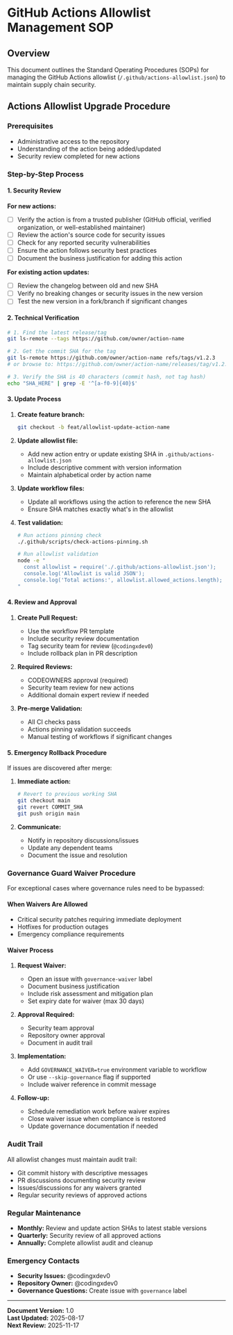 # GitHub Actions Allowlist Management SOP

## Overview

This document outlines the Standard Operating Procedures (SOPs) for managing the GitHub Actions allowlist (`/.github/actions-allowlist.json`) to maintain supply chain security.

## Actions Allowlist Upgrade Procedure

### Prerequisites

- Administrative access to the repository
- Understanding of the action being added/updated
- Security review completed for new actions

### Step-by-Step Process

#### 1. Security Review

**For new actions:**
- [ ] Verify the action is from a trusted publisher (GitHub official, verified organization, or well-established maintainer)
- [ ] Review the action's source code for security issues
- [ ] Check for any reported security vulnerabilities
- [ ] Ensure the action follows security best practices
- [ ] Document the business justification for adding this action

**For existing action updates:**
- [ ] Review the changelog between old and new SHA
- [ ] Verify no breaking changes or security issues in the new version
- [ ] Test the new version in a fork/branch if significant changes

#### 2. Technical Verification

```bash
# 1. Find the latest release/tag
git ls-remote --tags https://github.com/owner/action-name

# 2. Get the commit SHA for the tag
git ls-remote https://github.com/owner/action-name refs/tags/v1.2.3
# or browse to: https://github.com/owner/action-name/releases/tag/v1.2.3

# 3. Verify the SHA is 40 characters (commit hash, not tag hash)
echo "SHA_HERE" | grep -E '^[a-f0-9]{40}$'
```

#### 3. Update Process

1. **Create feature branch:**
   ```bash
   git checkout -b feat/allowlist-update-action-name
   ```

2. **Update allowlist file:**
   - Add new action entry or update existing SHA in `.github/actions-allowlist.json`
   - Include descriptive comment with version information
   - Maintain alphabetical order by action name

3. **Update workflow files:**
   - Update all workflows using the action to reference the new SHA
   - Ensure SHA matches exactly what's in the allowlist

4. **Test validation:**
   ```bash
   # Run actions pinning check
   ./.github/scripts/check-actions-pinning.sh
   
   # Run allowlist validation
   node -e "
     const allowlist = require('./.github/actions-allowlist.json');
     console.log('Allowlist is valid JSON');
     console.log('Total actions:', allowlist.allowed_actions.length);
   "
   ```

#### 4. Review and Approval

1. **Create Pull Request:**
   - Use the workflow PR template
   - Include security review documentation
   - Tag security team for review (`@codingxdev0`)
   - Include rollback plan in PR description

2. **Required Reviews:**
   - CODEOWNERS approval (required)
   - Security team review for new actions
   - Additional domain expert review if needed

3. **Pre-merge Validation:**
   - All CI checks pass
   - Actions pinning validation succeeds
   - Manual testing of workflows if significant changes

#### 5. Emergency Rollback Procedure

If issues are discovered after merge:

1. **Immediate action:**
   ```bash
   # Revert to previous working SHA
   git checkout main
   git revert COMMIT_SHA
   git push origin main
   ```

2. **Communicate:**
   - Notify in repository discussions/issues
   - Update any dependent teams
   - Document the issue and resolution

### Governance Guard Waiver Procedure

For exceptional cases where governance rules need to be bypassed:

#### When Waivers Are Allowed

- Critical security patches requiring immediate deployment
- Hotfixes for production outages
- Emergency compliance requirements

#### Waiver Process

1. **Request Waiver:**
   - Open an issue with `governance-waiver` label
   - Document business justification
   - Include risk assessment and mitigation plan
   - Set expiry date for waiver (max 30 days)

2. **Approval Required:**
   - Security team approval
   - Repository owner approval
   - Document in audit trail

3. **Implementation:**
   - Add `GOVERNANCE_WAIVER=true` environment variable to workflow
   - Or use `--skip-governance` flag if supported
   - Include waiver reference in commit message

4. **Follow-up:**
   - Schedule remediation work before waiver expires
   - Close waiver issue when compliance is restored
   - Update governance documentation if needed

### Audit Trail

All allowlist changes must maintain audit trail:

- Git commit history with descriptive messages
- PR discussions documenting security review
- Issues/discussions for any waivers granted
- Regular security reviews of approved actions

### Regular Maintenance

- **Monthly:** Review and update action SHAs to latest stable versions
- **Quarterly:** Security review of all approved actions
- **Annually:** Complete allowlist audit and cleanup

### Emergency Contacts

- **Security Issues:** @codingxdev0
- **Repository Owner:** @codingxdev0
- **Governance Questions:** Create issue with `governance` label

---

**Document Version:** 1.0  
**Last Updated:** 2025-08-17  
**Next Review:** 2025-11-17